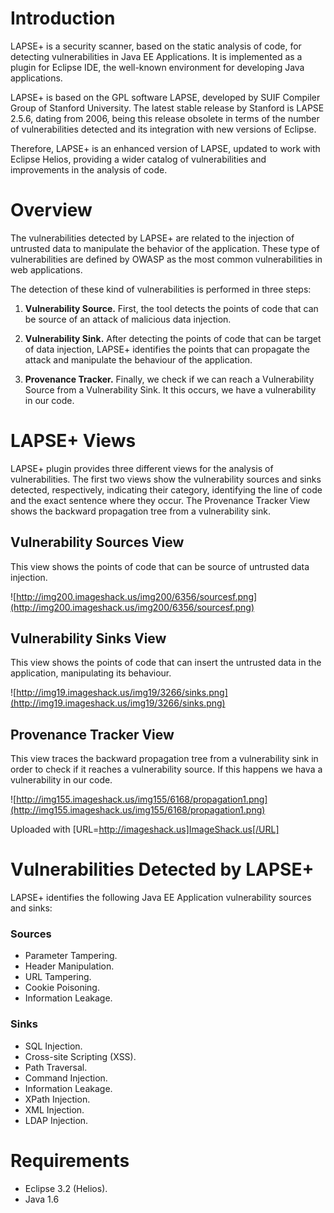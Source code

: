 # Introduction #

LAPSE+ is a security scanner, based on the static analysis of code, for detecting vulnerabilities in Java EE Applications. It is implemented as a plugin for Eclipse IDE, the well-known environment for developing Java applications.

LAPSE+ is based on the GPL software LAPSE, developed by SUIF Compiler Group of Stanford University. The latest stable release by Stanford is LAPSE 2.5.6, dating from 2006, being this release obsolete in terms of the number of vulnerabilities detected and its integration with new versions of Eclipse.

Therefore, LAPSE+ is an enhanced version of LAPSE, updated to work with Eclipse Helios, providing a wider catalog of vulnerabilities and improvements in the analysis of code.

# Overview #

The vulnerabilities detected by LAPSE+ are related to the injection of untrusted data to manipulate the behavior of the application. These type of vulnerabilities are defined by OWASP as the most common vulnerabilities in web applications.

The detection of these kind of vulnerabilities is performed in three steps:

  1. **Vulnerability Source.** First, the tool detects the points of code that can be source of an attack of malicious data injection.

  1. **Vulnerability Sink.** After detecting the points of code that can be target of data injection, LAPSE+ identifies the points that can propagate the attack and manipulate the behaviour of the application.

  1. **Provenance Tracker.** Finally, we check if we can reach a Vulnerability Source from a Vulnerability Sink. It this occurs, we have a vulnerability in our code.

# LAPSE+ Views #

LAPSE+ plugin provides three different views for the analysis of vulnerabilities. The first two views show the vulnerability sources and sinks detected, respectively, indicating their category, identifying the line of code and the exact sentence where they occur. The Provenance Tracker View shows the backward propagation tree from a vulnerability sink.

## Vulnerability Sources View ##
This view shows the points of code that can be source of untrusted data injection.

![http://img200.imageshack.us/img200/6356/sourcesf.png](http://img200.imageshack.us/img200/6356/sourcesf.png)



## Vulnerability Sinks View ##
This view shows the points of code that can insert the untrusted data in the application, manipulating its behaviour.

![http://img19.imageshack.us/img19/3266/sinks.png](http://img19.imageshack.us/img19/3266/sinks.png)

## Provenance Tracker View ##
This view traces the backward propagation tree from a vulnerability sink in order to check if it reaches a vulnerability source. If this happens we hava a vulnerability in our code.

![http://img155.imageshack.us/img155/6168/propagation1.png](http://img155.imageshack.us/img155/6168/propagation1.png)

Uploaded with [URL=http://imageshack.us]ImageShack.us[/URL]

# Vulnerabilities Detected by LAPSE+ #

LAPSE+ identifies the following Java EE Application vulnerability sources and sinks:

### Sources ###

  * Parameter Tampering.
  * Header Manipulation.
  * URL Tampering.
  * Cookie Poisoning.
  * Information Leakage.

### Sinks ###

  * SQL Injection.
  * Cross-site Scripting (XSS).
  * Path Traversal.
  * Command Injection.
  * Information Leakage.
  * XPath Injection.
  * XML Injection.
  * LDAP Injection.

# Requirements #

  * Eclipse 3.2 (Helios).
  * Java 1.6